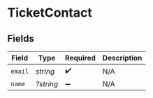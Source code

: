 # TicketContact


## Fields

| Field              | Type               | Required           | Description        |
| ------------------ | ------------------ | ------------------ | ------------------ |
| `email`            | *string*           | :heavy_check_mark: | N/A                |
| `name`             | *?string*          | :heavy_minus_sign: | N/A                |